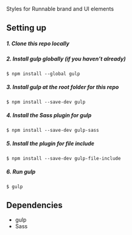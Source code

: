Styles for Runnable brand and UI elements

## Setting up

##### 1. Clone this repo locally
##### 2. Install gulp globally (if you haven’t already)

    $ npm install --global gulp

##### 3. Install gulp at the root folder for this repo

    $ npm install --save-dev gulp

##### 4. Install the Sass plugin for gulp

    $ npm install --save-dev gulp-sass

##### 5. Install the plugin for file include

    $ npm install --save-dev gulp-file-include

##### 6. Run gulp

    $ gulp

## Dependencies

- gulp
- Sass
